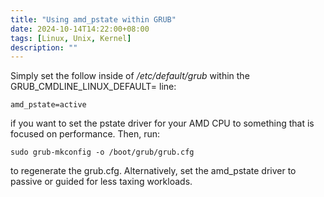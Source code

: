 ```yaml
---
title: "Using amd_pstate within GRUB"
date: 2024-10-14T14:22:00+08:00
tags: [Linux, Unix, Kernel]
description: ""
---
```


Simply set the follow inside of _/etc/default/grub_ within the GRUB_CMDLINE_LINUX_DEFAULT= line:

```
amd_pstate=active
```

if you want to set the pstate driver for your AMD CPU to something that is focused on performance. Then, run:

```
sudo grub-mkconfig -o /boot/grub/grub.cfg
```

to regenerate the grub.cfg.
Alternatively, set the amd_pstate driver to passive or guided for less taxing workloads.
